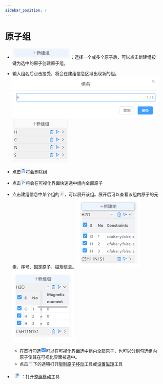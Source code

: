 ```yaml
---
sidebar_position: 7
---
```


# 原子组

- ![addgroup](./nested/qstudio_addgroup.png)：选择一个或多个原子后，可以点击新建组按键为选中的原子创建原子组。

- 输入组名后点击接受，将会在建组信息区域出现新的组。
![addgroup](./nested/qstudio_addgroup2.png)
![addgroup](./nested/qstudio_addgroup3.png)

- 点击![addgroup](./nested/qstudio_addgroup7.png)将会删除组
- 点击![addgroup](./nested/qstudio_addgroup8.png)将会在可视化界面快速选中组内全部原子

- 点击建组信息中某个组的![addgroup](./nested/qstudio_addgroup9.png)，可以展开该组。展开后可以查看该组内原子的元素、序号、固定原子、磁矩信息。
![addgroup](./nested/qstudio_addgroup4.png)![addgroup](./nested/qstudio_addgroup5.png)
  - 在首行勾选![addgroup](./nested/qstudio_addgroup10.png)可以在可视化界面选中组内全部原子，也可以分别勾选组内原子使其在可视化界面被选中。
  - 点击![addgroup](./nested/qstudio_addgroup6.png)下的选项打开[限制原子移动](./%E5%B7%A5%E5%85%B7/qstudio_manual_settings_fixatom.md)工具或[设置磁矩](./%E5%B7%A5%E5%85%B7/qstudio_manual_settings_magmom.md)工具

- ![快捷菜单](./nested/qstudio_structtools_movegroup.png)：打开[整组移动](./%E5%B7%A5%E5%85%B7/qstudio_manual_movegroup.md)工具

